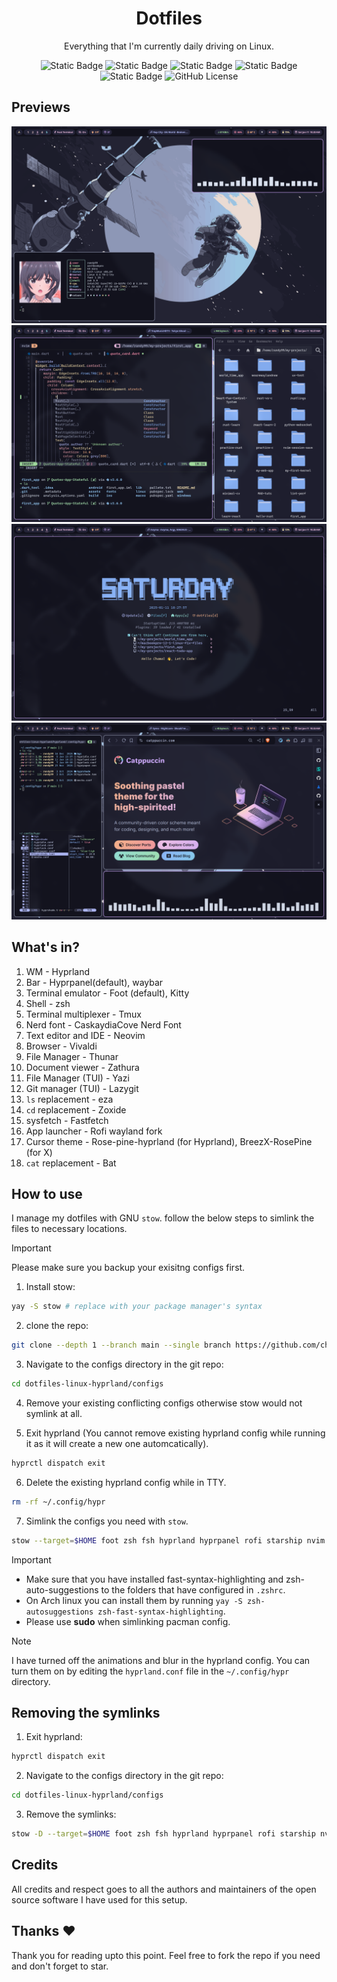 <div align="center">

# Dotfiles

Everything that I'm currently daily driving on Linux.

![Static Badge](https://img.shields.io/badge/wm-hyprland-%232596be?style=for-the-badge&logo=orange&logoColor=ffffff)
![Static Badge](https://img.shields.io/badge/distro-arch_linux-blue?style=for-the-badge&logo=linux&logoColor=ffffff)
![Static Badge](https://img.shields.io/badge/colorscheme-catppuccin_mocha-%23cba6f7?style=for-the-badge&logo=medibangpaint&logoColor=ffffff)
![Static Badge](https://img.shields.io/badge/shell-zsh-%23f2cdcd?style=for-the-badge&logo=shell&logoColor=ffffff)
![Static Badge](https://img.shields.io/badge/terminal_emulator-foot-%23fab387?style=for-the-badge&logo=gnometerminal)
![GitHub License](https://img.shields.io/github/license/Chamal1120/dotfiles?style=for-the-badge&logo=googledocs&logoColor=ffffff)

</div>

## Previews
![preview_00](previews/preview_0.png)
![preview_01](previews/preview_1.png)
![preview_02](previews/preview_2.png)
![preview_03](previews/preview_3.png)

## What's in?

01. WM - Hyprland
02. Bar - Hyprpanel(default), waybar
03. Terminal emulator - Foot (default), Kitty
04. Shell - zsh
05. Terminal multiplexer - Tmux
06. Nerd font - CaskaydiaCove Nerd Font
07. Text editor and IDE - Neovim
08. Browser - Vivaldi
09. File Manager - Thunar
10. Document viewer - Zathura
11. File Manager (TUI) - Yazi
12. Git manager (TUI) - Lazygit
13. `ls` replacement - eza
14. `cd` replacement - Zoxide
15. sysfetch - Fastfetch
16. App launcher - Rofi wayland fork
17. Cursor theme - Rose-pine-hyprland (for Hyprland), BreezX-RosePine (for X)
18. `cat` replacement - Bat

## How to use
I manage my dotfiles with GNU `stow`. follow the below steps to simlink the files to necessary locations.

> [!IMPORTANT]
> Please make sure you backup your exisitng configs first.

1. Install stow:

```bash
yay -S stow # replace with your package manager's syntax
```

2. clone the repo:

```bash
git clone --depth 1 --branch main --single branch https://github.com/chamal1120/dotfiles-linux-hyprland.git
```
3. Navigate to the configs directory in the git repo:

```bash
cd dotfiles-linux-hyprland/configs
```

4. Remove your existing conflicting configs otherwise stow would not symlink at all.

5. Exit hyprland (You cannot remove existing hyprland config while running it as it will create a new one automcatically).

```bash
hyprctl dispatch exit
```

6. Delete the existing hyprland config while in TTY.

```bash
rm -rf ~/.config/hypr
```

7. Simlink the configs you need with `stow`.

```bash
stow --target=$HOME foot zsh fsh hyprland hyprpanel rofi starship nvim tmux yazi bat electron-flags-wayland icons  # You can simlink multiple files like this
```

> [!IMPORTANT]
> * Make sure that you have installed fast-syntax-highlighting and zsh-auto-suggestions to the folders that have configured in `.zshrc`.
> * On Arch linux you can install them by running `yay -S zsh-autosuggestions zsh-fast-syntax-highlighting`.
> * Please use **sudo** when simlinking pacman config.

> [!NOTE]
> I have turned off the animations and blur in the hyprland config. You can turn them on by editing the `hyprland.conf` file in the `~/.config/hypr` directory.

## Removing the symlinks

1. Exit hyprland:

```bash
hyprctl dispatch exit
```

2. Navigate to the configs directory in the git repo:

```bash
cd dotfiles-linux-hyprland/configs
```

3. Remove the symlinks:

```bash
stow -D --target=$HOME foot zsh fsh hyprland hyprpanel rofi starship nvim tmux yazi bat electron-flags-wayland icons  # Remove all the symlinks you linked earlier
```

## Credits
All credits and respect goes to all the authors and maintainers of the open source software I have used for this setup.

## Thanks ❤️
Thank you for reading upto this point. Feel free to fork the repo if you need and don't forget to star.
